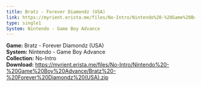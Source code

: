```yaml
---
title: Bratz - Forever Diamondz (USA)
link: https://myrient.erista.me/files/No-Intro/Nintendo%20-%20Game%20Boy%20Advance/Bratz%20-%20Forever%20Diamondz%20(USA).zip
type: single1
System: Nintendo - Game Boy Advance
---
```

<b>Game:</b> Bratz - Forever Diamondz (USA)<br>
<b>System:</b> Nintendo - Game Boy Advance<br>
<b>Collection:</b> No-Intro<br>
<b>Download:</b> https://myrient.erista.me/files/No-Intro/Nintendo%20-%20Game%20Boy%20Advance/Bratz%20-%20Forever%20Diamondz%20(USA).zip